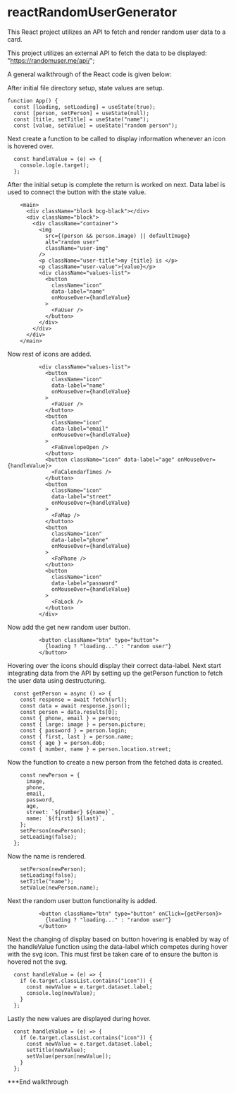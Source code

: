# reactRandomUserGenerator
This React project utilizes an API to fetch and render random user data to a card. 

This project utilizes an external API to fetch the data to be displayed: "https://randomuser.me/api/";

A general walkthrough of the React code is given below:


After initial file directory setup, state values are setup.
```React
function App() {
  const [loading, setLoading] = useState(true);
  const [person, setPerson] = useState(null);
  const [title, setTitle] = useState("name");
  const [value, setValue] = useState("random person");
```

Next create a function to be called to display information whenever an icon is hovered over.
```React
  const handleValue = (e) => {
    console.log(e.target);
  };
```

After the initial setup is complete the return is worked on next. Data label is used to connect the button with the state value.
```React
    <main>
      <div className="block bcg-black"></div>
      <div className="block">
        <div className="container">
          <img
            src={(person && person.image) || defaultImage}
            alt="random user"
            className="user-img"
          />
          <p className="user-title">my {title} is </p>
          <p className="user-value">{value}</p>
          <div className="values-list">
            <button
              className="icon"
              data-label="name"
              onMouseOver={handleValue}
            >
              <FaUser />
            </button>
          </div>
        </div>
      </div>
    </main>
```  

Now rest of icons are added.
```React
          <div className="values-list">
            <button
              className="icon"
              data-label="name"
              onMouseOver={handleValue}
            >
              <FaUser />
            </button>
            <button
              className="icon"
              data-label="email"
              onMouseOver={handleValue}
            >
              <FaEnvelopeOpen />
            </button>
            <button className="icon" data-label="age" onMouseOver={handleValue}>
              <FaCalendarTimes />
            </button>
            <button
              className="icon"
              data-label="street"
              onMouseOver={handleValue}
            >
              <FaMap />
            </button>
            <button
              className="icon"
              data-label="phone"
              onMouseOver={handleValue}
            >
              <FaPhone />
            </button>
            <button
              className="icon"
              data-label="password"
              onMouseOver={handleValue}
            >
              <FaLock />
            </button>
          </div>
```

Now add the get new random user button.
```React
          <button className="btn" type="button">
            {loading ? "loading..." : "random user"}
          </button>
```

Hovering over the icons should display their correct data-label. Next start integrating data from the API by setting up the getPerson function to fetch the user data using destructuring.
```React
  const getPerson = async () => {
    const response = await fetch(url);
    const data = await response.json();
    const person = data.results[0];
    const { phone, email } = person;
    const { large: image } = person.picture;
    const { password } = person.login;
    const { first, last } = person.name;
    const { age } = person.dob;
    const { number, name } = person.location.street;
```

Now the function to create a new person from the fetched data is created.
```React
    const newPerson = {
      image,
      phone,
      email,
      password,
      age,
      street: `${number} ${name}`,
      name: `${first} ${last}`,
    };
    setPerson(newPerson);
    setLoading(false);
  };
```

Now the name is rendered.
```React
    setPerson(newPerson);
    setLoading(false);
    setTitle("name");
    setValue(newPerson.name);
```

Next the random user button functionality is added.
```React
          <button className="btn" type="button" onClick={getPerson}>
            {loading ? "loading..." : "random user"}
          </button>
```

Next the changing of display based on button hovering is enabled by way of the handleValue function using the data-label which competes during hover with the svg icon. This must first be taken care of to ensure the button is hovered not the svg.
```React
  const handleValue = (e) => {
    if (e.target.classList.contains("icon")) {
      const newValue = e.target.dataset.label;
      console.log(newValue);
    }
  };
```

Lastly the new values are displayed during hover.
```React
  const handleValue = (e) => {
    if (e.target.classList.contains("icon")) {
      const newValue = e.target.dataset.label;
      setTitle(newValue);
      setValue(person[newValue]);
    }
  };
```

***End walkthrough
